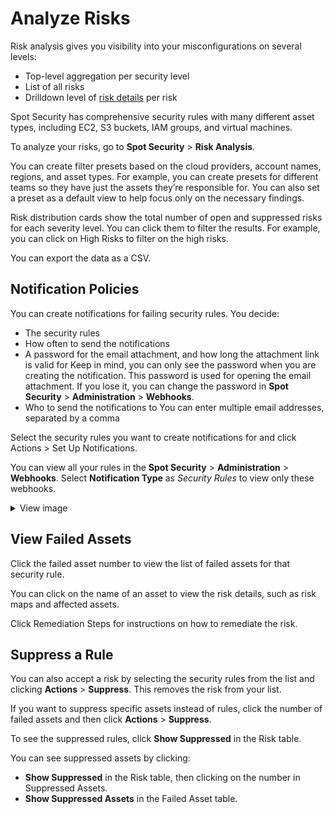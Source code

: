 # Analyze Risks

Risk analysis gives you visibility into your misconfigurations on several levels:

- Top-level aggregation per security level
- List of all risks
- Drilldown level of [risk details](spot-security/features/analyze-risks/view-risk-details) per risk

Spot Security has comprehensive security rules with many different asset types, including EC2, S3 buckets, IAM groups, and virtual machines.

To analyze your risks, go to **Spot Security** > **Risk Analysis**.

You can create filter presets based on the cloud providers, account names, regions, and asset types. For example, you can create presets for different teams so they have just the assets they’re responsible for. You can also set a preset as a default view to help focus only on the necessary findings.

Risk distribution cards show the total number of open and suppressed risks for each severity level. You can click them to filter the results. For example, you can click on High Risks to filter on the high risks.

You can export the data as a CSV.

## Notification Policies

You can create notifications for failing security rules. You decide:

- The security rules
- How often to send the notifications
- A password for the email attachment, and how long the attachment link is valid for
  Keep in mind, you can only see the password when you are creating the notification. This password is used for opening the email attachment. If you lose it, you can change the password in **Spot Security** > **Administration** > **Webhooks**.
- Who to send the notifications to
  You can enter multiple email addresses, separated by a comma

Select the security rules you want to create notifications for and click Actions > Set Up Notifications.

You can view all your rules in the **Spot Security** > **Administration** > **Webhooks**. Select **Notification Type** as <i>Security Rules</i> to view only these webhooks.

 <details>
   <summary markdown="span">View image</summary>

<img width="880" alt="analyze-risks1" src="https://github.com/user-attachments/assets/cf915942-29d4-4771-89cf-7abf9288cdb3">

 </details>

## View Failed Assets

Click the failed asset number to view the list of failed assets for that security rule.

You can click on the name of an asset to view the risk details, such as risk maps and affected assets.

Click Remediation Steps for instructions on how to remediate the risk.

## Suppress a Rule

You can also accept a risk by selecting the security rules from the list and clicking **Actions** > **Suppress**. This removes the risk from your list.

If you want to suppress specific assets instead of rules, click the number of failed assets and then click **Actions** > **Suppress**.

To see the suppressed rules, click **Show Suppressed** in the Risk table.

You can see suppressed assets by clicking:

- **Show Suppressed** in the Risk table, then clicking on the number in Suppressed Assets.
- **Show Suppressed Assets** in the Failed Asset table.
